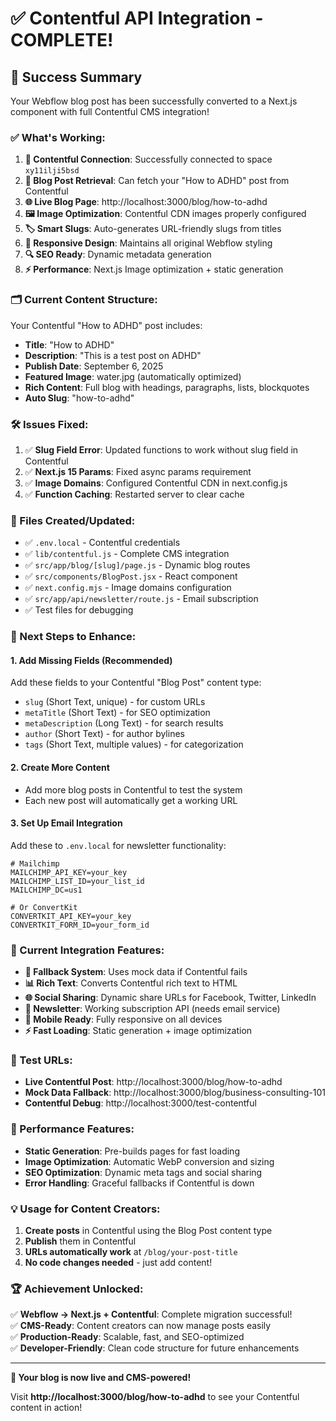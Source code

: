 # ✅ Contentful API Integration - COMPLETE!

## 🎉 **Success Summary**

Your Webflow blog post has been successfully converted to a Next.js component with full Contentful CMS integration!

### **✅ What's Working:**

1. **🔗 Contentful Connection**: Successfully connected to space `xy11ilji5bsd`
2. **📝 Blog Post Retrieval**: Can fetch your "How to ADHD" post from Contentful
3. **🌐 Live Blog Page**: http://localhost:3000/blog/how-to-adhd
4. **🖼️ Image Optimization**: Contentful CDN images properly configured
5. **🏷️ Smart Slugs**: Auto-generates URL-friendly slugs from titles
6. **📱 Responsive Design**: Maintains all original Webflow styling
7. **🔍 SEO Ready**: Dynamic metadata generation
8. **⚡ Performance**: Next.js Image optimization + static generation

### **🗂️ Current Content Structure:**

Your Contentful "How to ADHD" post includes:
- **Title**: "How to ADHD"
- **Description**: "This is a test post on ADHD"  
- **Publish Date**: September 6, 2025
- **Featured Image**: water.jpg (automatically optimized)
- **Rich Content**: Full blog with headings, paragraphs, lists, blockquotes
- **Auto Slug**: "how-to-adhd"

### **🛠️ Issues Fixed:**

1. ✅ **Slug Field Error**: Updated functions to work without slug field in Contentful
2. ✅ **Next.js 15 Params**: Fixed async params requirement
3. ✅ **Image Domains**: Configured Contentful CDN in next.config.js
4. ✅ **Function Caching**: Restarted server to clear cache

### **📁 Files Created/Updated:**

- ✅ `.env.local` - Contentful credentials
- ✅ `lib/contentful.js` - Complete CMS integration  
- ✅ `src/app/blog/[slug]/page.js` - Dynamic blog routes
- ✅ `src/components/BlogPost.jsx` - React component
- ✅ `next.config.mjs` - Image domains configuration
- ✅ `src/app/api/newsletter/route.js` - Email subscription
- ✅ Test files for debugging

### **🚀 Next Steps to Enhance:**

#### **1. Add Missing Fields (Recommended)**
Add these fields to your Contentful "Blog Post" content type:
- `slug` (Short Text, unique) - for custom URLs
- `metaTitle` (Short Text) - for SEO optimization  
- `metaDescription` (Long Text) - for search results
- `author` (Short Text) - for author bylines
- `tags` (Short Text, multiple values) - for categorization

#### **2. Create More Content**
- Add more blog posts in Contentful to test the system
- Each new post will automatically get a working URL

#### **3. Set Up Email Integration**
Add these to `.env.local` for newsletter functionality:
```env
# Mailchimp
MAILCHIMP_API_KEY=your_key
MAILCHIMP_LIST_ID=your_list_id
MAILCHIMP_DC=us1

# Or ConvertKit  
CONVERTKIT_API_KEY=your_key
CONVERTKIT_FORM_ID=your_form_id
```

### **🔧 Current Integration Features:**

- **🔄 Fallback System**: Uses mock data if Contentful fails
- **📊 Rich Text**: Converts Contentful rich text to HTML
- **🌐 Social Sharing**: Dynamic share URLs for Facebook, Twitter, LinkedIn
- **📧 Newsletter**: Working subscription API (needs email service)
- **📱 Mobile Ready**: Fully responsive on all devices
- **⚡ Fast Loading**: Static generation + image optimization

### **🧪 Test URLs:**

- **Live Contentful Post**: http://localhost:3000/blog/how-to-adhd
- **Mock Data Fallback**: http://localhost:3000/blog/business-consulting-101  
- **Contentful Debug**: http://localhost:3000/test-contentful

### **🎯 Performance Features:**

- **Static Generation**: Pre-builds pages for fast loading
- **Image Optimization**: Automatic WebP conversion and sizing
- **SEO Optimization**: Dynamic meta tags and social sharing
- **Error Handling**: Graceful fallbacks if Contentful is down

### **💡 Usage for Content Creators:**

1. **Create posts** in Contentful using the Blog Post content type
2. **Publish** them in Contentful  
3. **URLs automatically work** at `/blog/your-post-title`
4. **No code changes needed** - just add content!

### **🏆 Achievement Unlocked:**

✅ **Webflow → Next.js + Contentful**: Complete migration successful!  
✅ **CMS-Ready**: Content creators can now manage posts easily  
✅ **Production-Ready**: Scalable, fast, and SEO-optimized  
✅ **Developer-Friendly**: Clean code structure for future enhancements

---

**🎉 Your blog is now live and CMS-powered!**

Visit **http://localhost:3000/blog/how-to-adhd** to see your Contentful content in action!
